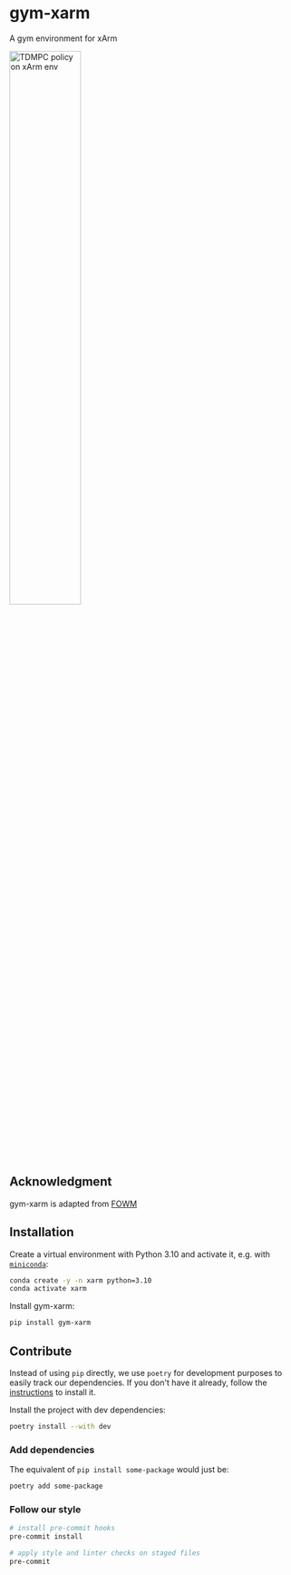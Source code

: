 # gym-xarm

A gym environment for xArm

<td><img src="http://remicadene.com/assets/gif/simxarm_tdmpc.gif" width="50%" alt="TDMPC policy on xArm env"/></td>


## Acknowledgment

gym-xarm is adapted from [FOWM](https://www.yunhaifeng.com/FOWM/)


## Installation

Create a virtual environment with Python 3.10 and activate it, e.g. with [`miniconda`](https://docs.anaconda.com/free/miniconda/index.html):
```bash
conda create -y -n xarm python=3.10
conda activate xarm
```

Install gym-xarm:
```bash
pip install gym-xarm
```


## Contribute

Instead of using `pip` directly, we use `poetry` for development purposes to easily track our dependencies.
If you don't have it already, follow the [instructions](https://python-poetry.org/docs/#installation) to install it.

Install the project with dev dependencies:
```bash
poetry install --with dev
```

### Add dependencies

The equivalent of `pip install some-package` would just be:
```bash
poetry add some-package
```

### Follow our style

```bash
# install pre-commit hooks
pre-commit install

# apply style and linter checks on staged files
pre-commit
```
